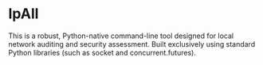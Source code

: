 # IpAll
This is a robust, Python-native command-line tool designed for local network auditing and security assessment. Built exclusively using standard Python libraries (such as socket and concurrent.futures).
